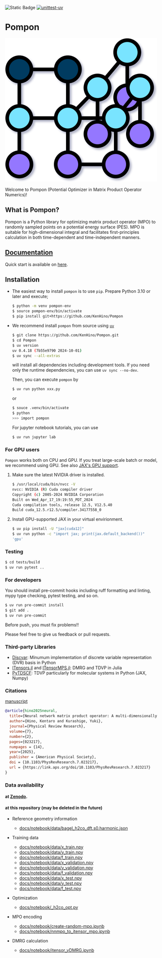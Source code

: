 ![Static Badge](https://img.shields.io/badge/Version-v0.1.0-brightgreen)
[![unittest-uv](https://github.com/KenHino/Pompon/actions/workflows/unittest-uv.yml/badge.svg)](https://github.com/KenHino/Pompon/actions/workflows/unittest-uv.yml)
# Pompon

![](docs/notebook/assets/pompon-logo.svg)

Welcome to Pompon (Potential Optimizer in Matrix Product Operator Numerics)!

## What is Pompon?
Pompon is a Python library for optimizing matrix product operator (MPO) to randomly sampled points on a potential energy surface (PES).
MPO is suitable for high-dimensional integral and facilitates first-principles calculation in both time-dependent and time-independent manners.

## [Documentation](https://kenhino.github.io/Pompon/)
Quick start is available on [here](https://kenhino.github.io/Pompon/notebook/).

## Installation

- The easiest way to install `pompon` is to use `pip`.
    Prepare Python 3.10 or later and execute;
    ```bash
    $ python -m venv pompon-env
    $ source pompon-env/bin/activate
    $ pip install git+https://github.com/KenHino/Pompon
    ```

- We recommend install `pompon` from source using [`uv`](https://docs.astral.sh/uv/)

    ```bash
    $ git clone https://github.com/KenHino/Pompon.git
    $ cd Pompon
    $ uv version
    uv 0.4.18 (7b55e9790 2024-10-01)
    $ uv sync --all-extras
    ```
    will install all dependencies including development tools.
    If you need only the runtime dependencies, you can use `uv sync --no-dev`.

    Then, you can execute `pompon` by
    ```bash
    $ uv run python xxx.py
    ```
    or
    ```bash
    $ souce .venv/bin/activate
    $ python
    >>> import pompon
    ```

    For jupyter notebook tutorials, you can use
    ```bash
    $ uv run jupyter lab
    ```

### For GPU users

`Pompon` works both on CPU and GPU.
If you treat large-scale batch or model, we recommend using GPU.
See also [JAX's GPU support](https://jax.readthedocs.io/en/latest/installation.html).

1. Make sure the latest NVIDIA driver is installed.

    ```bash
    $ /usr/local/cuda/bin/nvcc -V
    nvcc: NVIDIA (R) Cuda compiler driver
    Copyright (c) 2005-2024 NVIDIA Corporation
    Built on Wed_Apr_17_19:19:55_PDT_2024
    Cuda compilation tools, release 12.5, V12.5.40
    Build cuda_12.5.r12.5/compiler.34177558_0
    ```

2. Install GPU-supported JAX in your virtual envirionment.

    ```bash
    $ uv pip install -U "jax[cuda12]"
    $ uv run python -c "import jax; print(jax.default_backend())"
    'gpu'
    ```

### Testing

```bash
$ cd tests/build
$ uv run pytest ..
```


### For developers

You should install pre-commit hooks including ruff formatting and linting, mypy type checking, pytest testing, and so on.
```bash
$ uv run pre-commit install
$ git add .
$ uv run pre-commit
```
Before push, you must fix problems!!

Please feel free to give us feedback or pull requests.

### Third-party Libraries

- [Discvar](https://github.com/KenHino/Discvar): Minumum implementation of discrete variable representation (DVR) basis in Python
- [ITensors.jl](https://github.com/ITensor/ITensors.jl) and [ITensorMPS.jl](https://github.com/ITensor/ITensorMPS.jl): DMRG and TDVP in Julia
- [PyTDSCF](https://github.com/QCLovers/PyTDSCF): TDVP particularly for molecular systems in Python (JAX, Numpy)

### Citations 

[manuscript](https://link.aps.org/doi/10.1103/PhysRevResearch.7.023217)

```bib
@article{hino2025neural,
  title={Neural network matrix product operator: A multi-dimensionally integrable machine learning potential},
  author={Hino, Kentaro and Kurashige, Yuki},
  journal={Physical Review Research},
  volume={7},
  number={2},
  pages={023217},
  numpages = {14},
  year={2025},
  publisher = {American Physical Society},
  doi = {10.1103/PhysRevResearch.7.023217},
  url = {https://link.aps.org/doi/10.1103/PhysRevResearch.7.023217}
}
```

### Data availability
#### at [Zenodo](https://zenodo.org/records/15345341).

#### at this repository (may be deleted in the future)
- Reference geometry information
    - [docs/notebook/data/bagel_h2co_dft.s0.harmonic.json](docs/notebook/data/bagel_h2co_dft.s0.harmonic.json)

- Training data
    - [docs/notebook/data/x_train.npy](docs/notebook/data/x_train.npy)
    - [docs/notebook/data/y_train.npy](docs/notebook/data/y_train.npy)
    - [docs/notebook/data/f_train.npy](docs/notebook/data/f_train.npy)
    - [docs/notebook/data/x_validation.npy](docs/notebook/data/x_validation.npy)
    - [docs/notebook/data/y_validation.npy](docs/notebook/data/y_validation.npy)
    - [docs/notebook/data/f_validation.npy](docs/notebook/data/f_validation.npy)
    - [docs/notebook/data/x_test.npy](docs/notebook/data/x_test.npy)
    - [docs/notebook/data/y_test.npy](docs/notebook/data/y_test.npy)
    - [docs/notebook/data/f_test.npy](docs/notebook/data/f_test.npy)

- Optimization
    - [docs/notebook/_h2co_opt.py](docs/notebook/_h2co_opt.py)

- MPO encoding
    - [docs/notebook/create-random-mpo.ipynb](docs/notebook/create-random-mpo.ipynb)
    - [docs/notebook/nnmpo_to_itensor_mpo.ipynb](docs/notebook/nnmpo_to_itensor_mpo.ipynb)

- DMRG calculation
    - [docs/notebook/itensor_vDMRG.ipynb](docs/notebook/itensor_vDMRG.ipynb)
